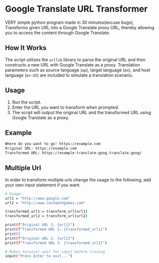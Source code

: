 # Google Translate URL Transformer

VERY simple python program made in 30 minutes(excuse bugs), Transforms given URL into a Google Translate proxy URL, thereby allowing you to access the content through Google Translate.

## How It Works

The script utilizes the `urllib` library to parse the original URL and then constructs a new URL with Google Translate as a proxy. Translation parameters such as source language (`op`), target language (`en`), and host language (`en-US`) are included to simulate a translation scenario.

## Usage
1. Run the script.
2. Enter the URL you want to transform when prompted.
3. The script will output the original URL and the transformed URL using Google Translate as a proxy.

## Example
```bash python unblock.py
Where do you want to go? https://example.com
Original URL: https://example.com
Transformed URL: https://example-translate-goog.translate.goog/
```
## Multiple Url
In order to transform multiple urls change the usage to the following, add your own input statement if you want.
```bash
# Usage:
url1 = "http://www.google.com"
url2 = "http://www.coolmathgames.com"

transformed_url1 = transform_url(url1)
transformed_url2 = transform_url(url2)

print(f"Original URL 1: {url1}")
print(f"Transformed URL 1: {transformed_url1}")
print()
print(f"Original URL 2: {url2}")
print(f"Transformed URL 2: {transformed_url2}")

# Makes terminal wait for input before closing
input("Press Enter to exit...")
```
